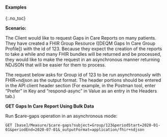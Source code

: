 
#### Examples
{:.no_toc}

**Scenario:**

The Client would like to request Gaps in Care Reports on many patients. They have created a FHIR Group Resource ([DEQM Gaps In Care Group Profile]) with the id of 123.  Because they expect the creation of the reports to take a while and many FHIR bundles will be returned and be processed, they would like to make the request in an asynchronous manner returning NDJSON that will be easier for them to process.

The request below asks for Group id of 123 to be run asynchronously with FHIR+ndjson as the output format. The header portions should be entered in the API client header section (For example, in the Postman tool, enter “Prefer” in Key and “respond-async” in Value as an entry in the Headers tab.)

**GET Gaps In Care Report Using Bulk Data**

Run $care-gaps operation in an asynchronous mode:
```
GET [base]/Measure/$care-gaps?subject=Group/123&periodStart=2020-01-01&periodEnd=2020-07-01&_outputFormat=application/fhir+ndjson
```
